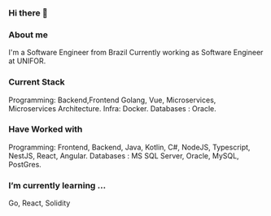 ### Hi there 👋

<!--
**jeanflaragao/jeanflaragao** is a ✨ _special_ ✨ repository because its `README.md` (this file) appears on your GitHub profile.

Here are some ideas to get you started:

- 🔭 I’m currently working on ...
- 🌱 I’m currently learning ...
- 👯 I’m looking to collaborate on ...
- 🤔 I’m looking for help with ...
- 💬 Ask me about ...
- 📫 How to reach me: ...
- 😄 Pronouns: ...
- ⚡ Fun fact: ...
-->


### About me

I'm a Software Engineer from Brazil
Currently working as Software Engineer at UNIFOR.

### Current Stack

Programming: Backend,Frontend Golang, Vue, Microservices, Microservices Architecture.
Infra: Docker.
Databases : Oracle.

### Have Worked with
Programming: Frontend, Backend, Java, Kotlin, C#, NodeJS, Typescript, NestJS, React, Angular.
Databases : MS SQL Server, Oracle, MySQL, PostGres.

### I’m currently learning ...

Go, React, Solidity

